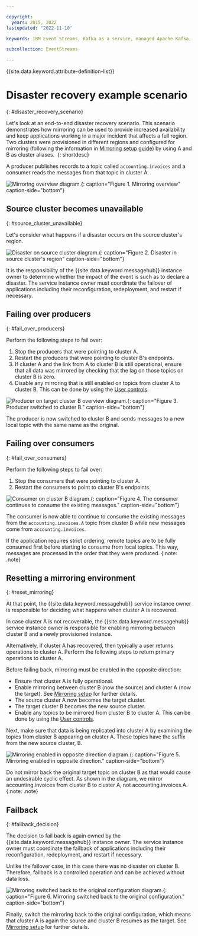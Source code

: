 ```yaml
---

copyright:
  years: 2015, 2022
lastupdated: "2022-11-10"

keywords: IBM Event Streams, Kafka as a service, managed Apache Kafka, replication, failover, scenario, disaster recovery, mirroring

subcollection: EventStreams

---
```


{{site.data.keyword.attribute-definition-list}}

# Disaster recovery example scenario 
{: #disaster_recovery_scenario}

Let's look at an end-to-end disaster recovery scenario. This scenario demonstrates how mirroring can be used to provide increased availability and keep applications working in a major incident that affects a full region. Two clusters were provisioned in different regions and configured for mirroring (following the information in [Mirroring setup guide](/docs/EventStreams?topic=EventStreams-mirroring_setup)) by using A and B as cluster aliases. 
{: shortdesc}

A producer publishes records to a topic called `accounting.invoices` and a consumer reads the messages from that topic in cluster A.

![Mirroring overview diagram.](disaster1.png "Diagram that shows a producer publishing messages to a topic. The consumer reads the messages from that topic."){: caption="Figure 1. Mirroring overview" caption-side="bottom"}

## Source cluster becomes unavailable 
{: #source_cluster_unavailable}

Let's consider what happens if a disaster occurs on the source cluster's region.

![Disaster on source cluster diagram.](disaster2.png "Diagram showing a disaster occurring in the source cluster's region."){: caption="Figure 2. Disaster in source cluster's region" caption-side="bottom"}

It is the responsibility of the {{site.data.keyword.messagehub}} instance owner to determine whether the impact of the event is such as to declare a disaster. The service instance owner must coordinate the failover of applications including their reconfiguration, redeployment, and restart if necessary.

## Failing over producers 
{: #fail_over_producers}

Perform the following steps to fail over:

1. Stop the producers that were pointing to cluster A.
2. Restart the producers that were pointing to cluster B's endpoints.
3. If cluster A and the link from A to cluster B is still operational, ensure that all data was mirrored by checking that the lag on those topics on cluster B is zero.
4. Disable any mirroring that is still enabled on topics from cluster A to cluster B. This can be done by using the [User controls](/docs/EventStreams?topic=EventStreams-mirroring#user_controls).

![Producer on target cluster B overview diagram.](disaster3.png "Diagram that shows the producer switched to cluster B and sending messages to a new local topic"){: caption="Figure 3. Producer switched to cluster B." caption-side="bottom"}

The producer is now switched to cluster B and sends messages to a new local topic with the same name as the original.

## Failing over consumers
{: #fail_over_consumers}

Perform the following steps to fail over:

1. Stop the consumers that were pointing to cluster A.
2. Restart the consumers to point to cluster B's endpoints.

![Consumer on cluster B diagram.](disaster4.png "Diagram that shows the consumer continuing to consume the existing messages."){: caption="Figure 4. The consumer continues to consume the existing messages." caption-side="bottom"}

The consumer is now able to continue to consume the existing messages from the `accounting.invoices.A` topic from cluster B while new messages come from `accounting.invoices`.

If the application requires strict ordering, remote topics are to be fully consumed first before starting to consume from local topics. This way, messages are processed in the order that they were produced.
{:note: .note}

## Resetting a mirroring environment
{: #reset_mirroring}

At that point, the {{site.data.keyword.messagehub}} service instance owner is responsible for deciding what happens when cluster A is recovered. 

In case cluster A is not recoverable, the {{site.data.keyword.messagehub}} service instance owner is responsible for enabling mirroring between cluster B and a newly provisioned instance.

Alternatively, if cluster A has recovered, then typically a user returns operations to cluster A. Perform the following steps to return primary operations to cluster A.

Before failing back, mirroring must be enabled in the opposite direction:

- Ensure that cluster A is fully operational.
- Enable mirroring between cluster B (now the source) and cluster A (now the target). See [Mirroring setup](/docs/EventStreams?topic=EventStreams-mirroring_setup) for further details.
- The source cluster A now becomes the target cluster.
- The target cluster B becomes the new source cluster.
- Enable any topics to be mirrored from cluster B to cluster A. This can be done by using the [User controls](/docs/EventStreams?topic=EventStreams-mirroring#user_controls).
  
Next, make sure that data is being replicated into cluster A by examining the topics from cluster B appearing on cluster A. These topics have the suffix from the new source cluster, B.

![Mirroring enabled in opposite direction diagram.](disaster5.png "Diagram that shows mirroring is now enabled in the opposite direction."){: caption="Figure 5. Mirroring enabled in opposite direction." caption-side="bottom"}

Do not mirror back the original target topic on cluster B as that would cause an undesirable cyclic effect. As shown in the diagram, we mirror accounting.invoices from cluster B to cluster A, not accounting.invoices.A. 
{:note: .note}

## Failback
{: #failback_decision}

The decision to fail back is again owned by the {{site.data.keyword.messagehub}} instance owner. The service instance owner must coordinate the failback of applications including their reconfiguration, redeployment, and restart if necessary.

Unlike the failover case, in this case there was no disaster on cluster B. Therefore, failback is a controlled operation and can be achieved without data loss. 

![Mirroring switched back to the original configuration diagram.](disaster6.png "Diagram that shows mirroring has now switched back to the original configuration."){: caption="Figure 6. Mirroring switched back to the original configuration." caption-side="bottom"}

Finally, switch the mirroring back to the original configuration, which means that cluster A is again the source and cluster B resumes as the target. See [Mirroring setup](/docs/EventStreams?topic=EventStreams-mirroring_setup) for further details.
